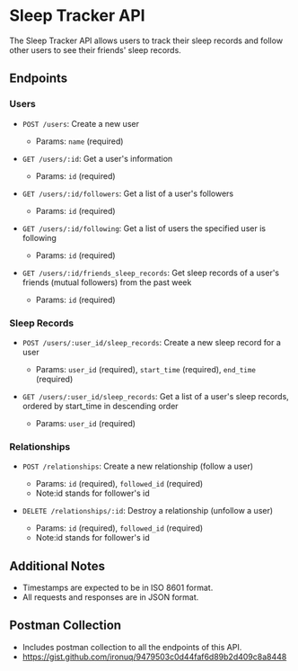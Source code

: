 # Sleep Tracker API

The Sleep Tracker API allows users to track their sleep records and follow other users to see their friends' sleep records.

## Endpoints

### Users

- `POST /users`: Create a new user
  - Params: `name` (required)

- `GET /users/:id`: Get a user's information
  - Params: `id` (required)

- `GET /users/:id/followers`: Get a list of a user's followers
  - Params: `id` (required)

- `GET /users/:id/following`: Get a list of users the specified user is following
  - Params: `id` (required)

- `GET /users/:id/friends_sleep_records`: Get sleep records of a user's friends (mutual followers) from the past week
  - Params: `id` (required)

### Sleep Records

- `POST /users/:user_id/sleep_records`: Create a new sleep record for a user
  - Params: `user_id` (required), `start_time` (required), `end_time` (required)

- `GET /users/:user_id/sleep_records`: Get a list of a user's sleep records, ordered by start_time in descending order
  - Params: `user_id` (required)

### Relationships

- `POST /relationships`: Create a new relationship (follow a user)
  - Params: `id` (required), `followed_id` (required)
  - Note:id stands for follower's id

- `DELETE /relationships/:id`: Destroy a relationship (unfollow a user)
  - Params: `id` (required), `followed_id` (required)
  - Note:id stands for follower's id

## Additional Notes

- Timestamps are expected to be in ISO 8601 format.
- All requests and responses are in JSON format.

## Postman Collection

- Includes postman collection to all the endpoints of this API.
- https://gist.github.com/ironuq/9479503c0d44faf6d89b2d409c8a8448
